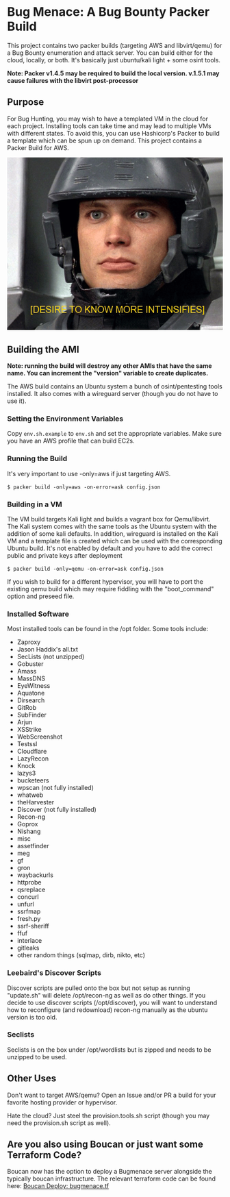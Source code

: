 # Bug Menace: A Bug Bounty Packer Build

This project contains two packer builds (targeting AWS and libvirt/qemu) for a Bug Bounty enumeration and attack server. You can build either for the cloud, locally, or both. It's basically just ubuntu/kali light + some osint tools.

**Note: Packer v1.4.5 may be required to build the local version. v.1.5.1 may cause failures with the libvirt post-processor**

## Purpose

For Bug Hunting, you may wish to have a templated VM in the cloud for each project. Installing tools can take time and may lead to multiple VMs with different states. To avoid this, you can use Hashicorp's Packer to build a template which can be spun up on demand. This project contains a Packer Build for AWS.

![Do you Want to Know More](./im-doing-my-part.png)

## Building the AMI

**Note: running the build will destroy any other AMIs that have the same name. You can increment the "version" variable to create duplicates.**

The AWS build contains an Ubuntu system a bunch of osint/pentesting tools installed. It also comes with a wireguard server (though you do not have to use it).

### Setting the Environment Variables

Copy `env.sh.example` to `env.sh` and set the appropriate variables. Make sure you have an AWS profile that can build EC2s.

### Running the Build

It's very important to use -only=aws if just targeting AWS.

```
$ packer build -only=aws -on-error=ask config.json
```

### Building in a VM

The VM build targets Kali light and builds a vagrant box for Qemu/libvirt. The Kali system comes with the same tools as the Ubuntu system with the addition of some kali defaults. In addition, wireguard is installed on the Kali VM and a template file is created which can be used with the corresponding Ubuntu build. It's not enabled by default and you have to add the correct public and private keys after deployment

```
$ packer build -only=qemu -on-error=ask config.json
```

If you wish to build for a different hypervisor, you will have to port the existing qemu build which may require fiddling with the "boot_command" option and preseed file.

### Installed Software

Most installed tools can be found in the /opt folder. Some tools include:

- Zaproxy
- Jason Haddix's all.txt
- SecLists (not unzipped)
- Gobuster
- Amass
- MassDNS
- EyeWitness
- Aquatone
- Dirsearch
- GitRob
- SubFinder
- Arjun
- XSStrike
- WebScreenshot
- Testssl
- Cloudflare
- LazyRecon
- Knock
- lazys3
- bucketeers
- wpscan (not fully installed)
- whatweb
- theHarvester
- Discover (not fully installed)
- Recon-ng
- Goprox
- Nishang
- misc
- assetfinder
- meg
- gf
- gron
- waybackurls
- httprobe
- qsreplace
- concurl
- unfurl
- ssrfmap
- fresh.py
- ssrf-sheriff
- ffuf
- interlace
- gitleaks
- other random things (sqlmap, dirb, nikto, etc)

### Leebaird's Discover Scripts

Discover scripts are pulled onto the box but not setup as running "update.sh" will delete /opt/recon-ng as well as do other things. If you decide to use discover scripts (/opt/discover), you will want to understand how to reconfigure (and redownload) recon-ng manually as the ubuntu version is too old.

### Seclists

Seclists is on the box under /opt/wordlists but is zipped and needs to be unzipped to be used.

## Other Uses

Don't want to target AWS/qemu? Open an Issue and/or PR a build for your favorite hosting provider or hypervisor.

Hate the cloud? Just steel the provision.tools.sh script (though you may need the provision.sh script as well).

## Are you also using Boucan or just want some Terraform Code?

Boucan now has the option to deploy a Bugmenace server alongside the typically boucan infrastructure. The relevant terraform code can be found here: [Boucan Deploy: bugmenace.tf](https://github.com/3lpsy/boucan-deploy/blob/master/terraform/bugmenace.tf.example)
